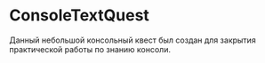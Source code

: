 # ConsoleTextQuest

Данный небольшой консольный квест был создан для закрытия практической работы по знанию консоли.
